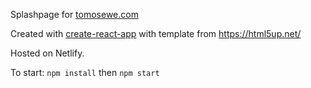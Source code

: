 Splashpage for [tomosewe.com](https://tomosewe.com)

Created with [create-react-app](https://github.com/facebook/create-react-app) with template from https://html5up.net/

Hosted on Netlify.

To start: `npm install` then `npm start`
